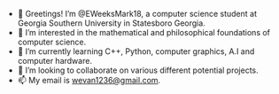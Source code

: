 - 👋 Greetings! I’m @EWeeksMark18, a computer science student at Georgia Southern University in Statesboro Georgia.
- 👀 I’m interested in the mathematical and philosophical foundations of computer science.
- 🌱 I’m currently learning C++, Python, computer graphics, A.I and computer hardware.
- 💞️ I’m looking to collaborate on various different potential projects.
- 📫 My email is wevan1236@gmail.com.

